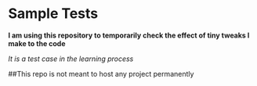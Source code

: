 # Sample Tests
**I am using this repository to temporarily check the effect of tiny tweaks I make to the code**

*It is a test case in the learning process*

##This repo is not meant to host any project permanently
